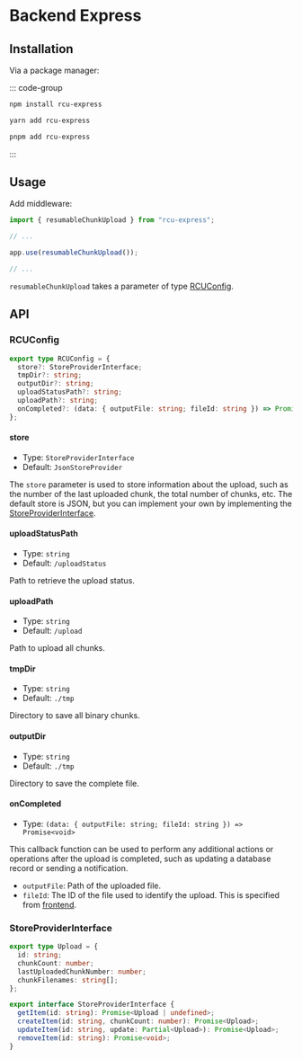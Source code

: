 # Backend Express

## Installation

Via a package manager:

::: code-group

```bash [npm]
npm install rcu-express
```

```bash [yarn]
yarn add rcu-express
```

```bash [pnpm]
pnpm add rcu-express
```

:::

## Usage

Add middleware:

```js
import { resumableChunkUpload } from "rcu-express";

// ...

app.use(resumableChunkUpload());

// ...
```

`resumableChunkUpload` takes a parameter of type [RCUConfig](#rcuconfig).

## API

### RCUConfig <Badge type="info" text="interface" />

```ts
export type RCUConfig = {
  store?: StoreProviderInterface;
  tmpDir?: string;
  outputDir?: string;
  uploadStatusPath?: string;
  uploadPath?: string;
  onCompleted?: (data: { outputFile: string; fileId: string }) => Promise<void>;
};
```

#### store

- Type: `StoreProviderInterface`
- Default: `JsonStoreProvider`

The `store` parameter is used to store information about the upload, such as the number of the last uploaded chunk, the total number of chunks, etc. The default store is JSON, but you can implement your own by implementing the [StoreProviderInterface](#storeproviderinterface).

#### uploadStatusPath

- Type: `string`
- Default: `/uploadStatus`

Path to retrieve the upload status.

#### uploadPath

- Type: `string`
- Default: `/upload`

Path to upload all chunks.

#### tmpDir

- Type: `string`
- Default: `./tmp`

Directory to save all binary chunks.

#### outputDir

- Type: `string`
- Default: `./tmp`

Directory to save the complete file.

#### onCompleted

- Type: `(data: { outputFile: string; fileId: string }) => Promise<void>`

This callback function can be used to perform any additional actions or operations after the upload is completed, such as updating a database record or sending a notification.

- `outputFile`: Path of the uploaded file.
- `fileId`: The ID of the file used to identify the upload. This is specified from [frontend](/guide/frontend-api#setfileid).

### StoreProviderInterface <Badge type="info" text="interface" />

```ts
export type Upload = {
  id: string;
  chunkCount: number;
  lastUploadedChunkNumber: number;
  chunkFilenames: string[];
};

export interface StoreProviderInterface {
  getItem(id: string): Promise<Upload | undefined>;
  createItem(id: string, chunkCount: number): Promise<Upload>;
  updateItem(id: string, update: Partial<Upload>): Promise<Upload>;
  removeItem(id: string): Promise<void>;
}
```
